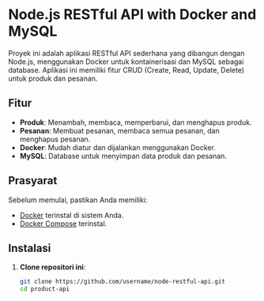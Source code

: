 # Node.js RESTful API with Docker and MySQL

Proyek ini adalah aplikasi RESTful API sederhana yang dibangun dengan Node.js, menggunakan Docker untuk kontainerisasi dan MySQL sebagai database. Aplikasi ini memiliki fitur CRUD (Create, Read, Update, Delete) untuk produk dan pesanan.

## Fitur

- **Produk**: Menambah, membaca, memperbarui, dan menghapus produk.
- **Pesanan**: Membuat pesanan, membaca semua pesanan, dan menghapus pesanan.
- **Docker**: Mudah diatur dan dijalankan menggunakan Docker.
- **MySQL**: Database untuk menyimpan data produk dan pesanan.

## Prasyarat

Sebelum memulai, pastikan Anda memiliki:
- [Docker](https://docs.docker.com/get-docker/) terinstal di sistem Anda.
- [Docker Compose](https://docs.docker.com/compose/install/) terinstal.

## Instalasi

1. **Clone repositori ini**:
   ```bash
   git clone https://github.com/username/node-restful-api.git
   cd product-api
